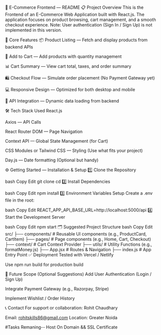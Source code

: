 🛒 E-Commerce Frontend — README
📋 Project Overview
This is the Frontend of an E-Commerce Web Application built with React.js.
The application focuses on product browsing, cart management, and a smooth checkout experience.
Note: User authentication (Sign In / Sign Up) is not implemented in this version.

🚀 Core Features
📦 Product Listing — Fetch and display products from backend APIs

🛒 Add to Cart — Add products with quantity management

📊 Cart Summary — View cart total, taxes, and order summary

🛍️ Checkout Flow — Simulate order placement (No Payment Gateway yet)

💻 Responsive Design — Optimized for both desktop and mobile

🔄 API Integration — Dynamic data loading from backend

🛠️ Tech Stack Used
React.js

Axios — API Calls

React Router DOM — Page Navigation

Context API — Global State Management (for Cart)

CSS Modules or Tailwind CSS — Styling (Use what fits your project)

Day.js — Date formatting (Optional but handy)

⚙️ Getting Started — Installation & Setup
1️⃣ Clone the Repository

bash
Copy
Edit
git clone <frontend-repo-url>
cd <frontend-folder-name>
2️⃣ Install Dependencies

bash
Copy
Edit
npm install
3️⃣ Environment Variables Setup
Create a .env file in the root:

bash
Copy
Edit
REACT_APP_API_BASE_URL=http://localhost:5000/api
4️⃣ Start the Development Server

bash
Copy
Edit
npm start
🗂️ Suggested Project Structure
bash
Copy
Edit
src/
├── components/     # Reusable UI components (e.g., ProductCard, CartItem)
├── pages/          # Page components (e.g., Home, Cart, Checkout)
├── context/        # Cart Context Provider
├── utils/          # Utility Functions (e.g., formatMoney.js)
├── App.jsx         # Routes & Navigation
├── index.js        # App Entry Point
✅ Deployment
Tested with Vercel / Netlify

Use npm run build for production build

📌 Future Scope (Optional Suggestions)
Add User Authentication (Login / Sign Up)

Integrate Payment Gateway (e.g., Razorpay, Stripe)

Implement Wishlist / Order History

📞 Contact
For support or collaboration:
Rohit Chaudhary


Email: rohitskills86@gmail.com
Location: Greater Noida

#Tasks Remaning--
Host On Domain &&
SSL Certificate



